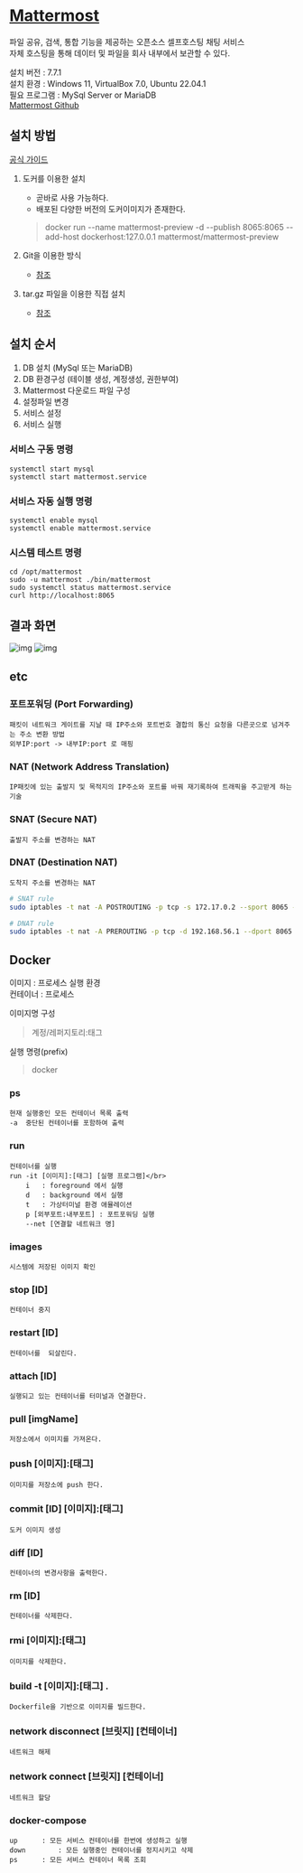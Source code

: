 # [Mattermost](https://mattermost.com/)
파일 공유, 검색, 통합 기능을 제공하는 오픈소스 셀프호스팅 채팅 서비스 </br>
자체 호스팅을 통해 데이터 및 파일을 회사 내부에서 보관할 수 있다.</br>

설치 버전 : 7.7.1 </br>
설치 환경 : Windows 11, VirtualBox 7.0, Ubuntu 22.04.1 </br>
필요 프로그램 : MySql Server or MariaDB </br>
[Mattermost Github](https://github.com/mattermost/docker) </br>

## 설치 방법
[공식 가이드](https://docs.mattermost.com/guides/deployment.html#install-guides)
1. 도커를 이용한 설치
    * 곧바로 사용 가능하다.
    * 배포된 다양한 버전의 도커이미지가 존재한다.
    >docker run --name mattermost-preview -d --publish 8065:8065 --add-host dockerhost:127.0.0.1 mattermost/mattermost-preview 

2. Git을 이용한 방식
    * [참조](https://judo0179.tistory.com/59)  
3. tar.gz 파일을 이용한 직접 설치
    * [참조](https://sakwon.tistory.com/73)

## 설치 순서
1. DB 설치 (MySql 또는 MariaDB)
2. DB 환경구성 (테이블 생성, 계정생성, 권한부여)
3. Mattermost 다운로드  파일 구성
4. 설정파일 변경
5. 서비스 설정
6. 서비스 실행

### 서비스 구동 명령
    systemctl start mysql
    systemctl start mattermost.service

### 서비스 자동 실행 명령
    systemctl enable mysql
    systemctl enable mattermost.service

### 시스템 테스트 명령
    cd /opt/mattermost
    sudo -u mattermost ./bin/mattermost
    sudo systemctl status mattermost.service 
    curl http://localhost:8065


## 결과 화면
![img](./img/mattermost1.png)
![img](./img/mattermost2.png)

## etc
### 포트포워딩	(Port Forwarding)
    패킷이 네트워크 게이트를 지날 때 IP주소와 포트번호 결합의 통신 요청을 다른곳으로 넘겨주는 주소 변환 방법
    외부IP:port -> 내부IP:port 로 매핑

### NAT		(Network Address Translation)
    IP패킷에 있는 출발지 및 목적지의 IP주소와 포트를 바꿔 재기록하여 트래픽을 주고받게 하는 기술
### SNAT		(Secure NAT)
	출발지 주소를 변경하는 NAT
### DNAT		(Destination NAT)
	도착지 주소를 변경하는 NAT

``` bash
# SNAT rule
sudo iptables -t nat -A POSTROUTING -p tcp -s 172.17.0.2 --sport 8065 -d 192.168.56.1 -j SNAT --to-source 192.168.56.1

# DNAT rule
sudo iptables -t nat -A PREROUTING -p tcp -d 192.168.56.1 --dport 8065 -j DNAT --to-destination 172.17.0.2:8065
```

## Docker
이미지	: 프로세스 실행 환경 </br>
컨테이너	: 프로세스

이미지명 구성 
>계정/레퍼지토리:태그

실행 명령(prefix)
>docker

### ps
    현재 실행중인 모든 컨테이너 목록 출력
    -a	중단된 컨테이너를 포함하여 출력

### run	
    컨테이너를 실행
    run -it [이미지]:[태그] [실행 프로그램]</br>
        i   : foreground 에서 실행
        d 	: background 에서 실행
        t	: 가상터미널 환경 애뮬레이션
        p [외부포트:내부포트] : 포트포워딩 실행
        --net [연결할 네트워크 명]

### images
    시스템에 저장된 이미지 확인
### stop [ID]
    컨테이너 중지
### restart [ID]
    컨테이너를  되살린다.
### attach [ID] 
    실행되고 있는 컨테이너를 터미널과 연결한다.
### pull [imgName]	
    저장소에서 이미지를 가져온다.
### push [이미지]:[태그]	
    이미지를 저장소에 push 한다.
### commit [ID] [이미지]:[태그]	
    도커 이미지 생성
### diff [ID]	
    컨테이너의 변경사항을 출력한다.
### rm [ID]
    컨테이너를 삭제한다.
### rmi [이미지]:[태그]	
    이미지를 삭제한다.
### build -t [이미지]:[태그] .	
    Dockerfile을 기반으로 이미지를 빌드한다.
### network disconnect [브릿지] [컨테이너]	
    네트워크 해제
### network connect [브릿지] [컨테이너]		
    네트워크 할당
### docker-compose 
    up		: 모든 서비스 컨테이너를 한번에 생성하고 실행
    down		: 모든 실행중인 컨테이너를 정지시키고 삭제
    ps		: 모든 서비스 컨테이너 목록 조회

